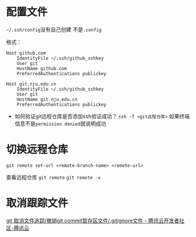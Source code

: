 
# 配置文件
`~/.ssh/config`没有自己创建
不是`.config`

格式：
```shell
Host github.com  
    IdentityFile ~/.ssh/github_sshkey  
    User git  
    HostName github.com  
    PreferredAuthentications publickey  
  
Host git.nju.edu.cn  
    IdentityFile ~/.ssh/github_sshkey  
    User git  
    HostName git.nju.edu.cn  
    PreferredAuthentications publickey
```
- 如何验证git远程仓库是否添加ssh验证成功？
`ssh -T <git远程仓库>`
如果终端信息不是`permission denied`就说明成功


# 切换远程仓库 
`git remote set-url <remote-branch-name> <remote-url>`

查看远程仓库
`git remote`
`git remote -v`


# 取消跟踪文件

[git 取消文件追踪/撤销git commit暂存区文件/.gitignore文件 - 腾讯云开发者社区-腾讯云](https://cloud.tencent.com/developer/article/2220221#:~:text=1.%E5%8F%96%E6%B6%88%E6%96%87%E4%BB%B6%E8%BF%BD%E8%B8%AA%20%E5%AF%B9%E6%9F%90%E4%B8%AA%E6%96%87%E4%BB%B6%E5%8F%96%E6%B6%88%E8%BF%BD%E8%B8%AA%20git%20rm%20-r%20%E2%80%93cached%20a.txt%E3%80%80%2F%2F%E5%88%A0%E9%99%A4a.txt%E7%9A%84%E8%B7%9F%E8%B8%AA%EF%BC%8C%E5%B9%B6%E4%BF%9D%E7%95%99%E5%9C%A8%E6%9C%AC%E5%9C%B0%20git,%E3%80%80%2F%2F%E5%88%A0%E9%99%A4a.txt%E7%9A%84%E8%B7%9F%E8%B8%AA%EF%BC%8C%E5%B9%B6%E4%B8%94%E5%88%A0%E9%99%A4%E6%9C%AC%E5%9C%B0%E6%96%87%E4%BB%B6%20git%20rm%20-r%20-n%20%E2%80%93cached%20%E6%96%87%E4%BB%B6%2F%E7%9B%AE%E5%BD%95%E5%90%8D%20%2F%2F%E5%88%97%E5%87%BA%E9%9C%80%E8%A6%81%E5%8F%96%E6%B6%88%E8%B7%9F%E8%B8%AA%E7%9A%84%E6%96%87%E4%BB%B6%EF%BC%8C%E4%B8%8D%E4%BC%9A%E5%88%A0%E9%99%A4%E6%96%87%E4%BB%B6%EF%BC%9B-r%E8%A1%A8%E7%A4%BA%E9%80%92%E5%BD%92%EF%BC%8C-n%E8%A1%A8%E7%A4%BA%E5%88%97%E5%87%BA%E6%96%87%E4%BB%B6)

